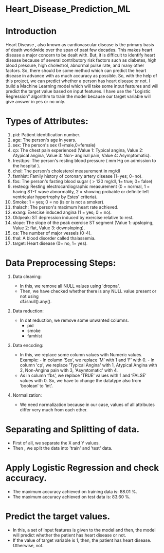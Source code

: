 # Heart_Disease_Prediction_ML
# Introduction
Heart Disease , also known as cardiovascular disease is the primary basis of death worldwide over the span of past few decades. This makes heart disease a major concern to be dealt with. But, it is difficult to identify heart disease because of several contributory risk factors such as diabetes, high blood pressure, high cholestrol, abnormal pulse rate, and many other factors.
So, there should be some method which can predict the heart disease in advance with as much accuracy as possible.
So, with the help of this project, we can predict whether a person has heart disease or not. 
I build a Machine Learning model which will take some input features and will predict the target value based on input features.
I have use the "Logistic Regression" algorithm to train the model because our target variable will give answer in yes or no only.
# Types of Attributes:
1. pid: Patient identification number.
2. age: The person's age in years.
3. sex: The person's sex (1=male,0=female)
4. cp: The chest pain experienced (Value 1: Typical angina, Value 2: Atypical angina, Value 3: Non-    anginal pain, Value 4: Asymptomatic).
5. trestbps: The person's resting blood pressure ( mm Hg on admission to the hospital ).
6. chol: The person's cholesterol measurement in mg/dl
7. famhist: Family history of coronary artery disease (1=yes; 0=no).
8. fbs: The person's fasting blood sugar ( > 120 mg/dl, 1= true; 0= false)
9. restecg: Resting electrocardiographic measurement (0 = normal, 1 = having ST-T wave 
   abnormality, 2 = showing probable or definite left ventricular hypertrophy by Estes'            criteria).
10. Smoke: 1 = yes; 0 = no (is or is not a smoker).
11. thalach: The person's maximum heart rate achieved.
12. exang: Exercise induced angina (1 = yes; 0 = no).
13. Oldpeak: ST depression induced by exercise relative to rest.
14. slope: The slope of the peak exercise ST segment (Value 1: upsloping, Value 2: flat, Value       3: downsloping).
15. ca: The number of major vessels (0-4).
16. thal: A blood disorder called thalassemia.
17. target: Heart disease (0= no, 1= yes).
# Data Preprocessing Steps:
1. Data cleaning: 
   * In this, we remove all NULL values using 'dropna'.
   * Then, we have checked whether there is any NULL value present or not using  
     df.isnull().any().


2. Data reduction:
   * In dat reduction, we remove some unwanted columns.
        - pid
        - smoke
        - famhist
3. Data encoding:
   * In this, we replace some column values with Numeric values.
        Example: 
                 -  In column ‘Sex’, we replace ‘M’ with 1 and ‘F’ 
                    with 0.
                 -  In column 'cp', we replace 'Typical Angina' with 1, Atypical Angina with 2,                     Non-Angina pain with 3, 'Asymtomatic' with 4.
   * As in column ‘fbs’, we replace ‘TRUE’ values with 1 and ‘FALSE’ values with 0. So, 
     we have to change the datatype also from ‘boolean’ to ‘int’.
     
4. Normalization:
   * We need normalization because in our case, values of all attributes differ very much from        each other.

# Separating and Splitting of data.
* First of all, we separate the X and Y values.
* Then , we split the data into 'train' and 'test' data.

# Apply Logistic Regression and check accuracy.
* The maximum accuracy achieved on training data is: 88.01 %.
* The maximum accuracy achieved on test data is: 83.60 %.

# Predict the target values.
* In this, a set of input features is given to the model and then, the model will predict         whether the patient has heart disease or not.
* If the value of target variable is 1, then, the patient has heart disease. Otherwise, not.
     
